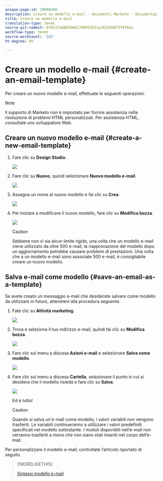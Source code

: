 ```yaml
---
unique-page-id: 10096400
description: Creare un modello e-mail - Documenti Marketo - Documentazione prodotto
title: Creare un modello e-mail
translation-type: tm+mt
source-git-commit: 0f0217a88929661798015b51a26259a973f9f6ea
workflow-type: tm+mt
source-wordcount: '243'
ht-degree: 0%

---
```



# Creare un modello e-mail {#create-an-email-template}

Per creare un nuovo modello e-mail, effettuate le seguenti operazioni.

>[!NOTE]
>
>Il supporto di Marketo non è impostato per fornire assistenza nella risoluzione di problemi HTML personalizzati. Per assistenza HTML, consultate uno sviluppatore Web.

## Creare un nuovo modello e-mail {#create-a-new-email-template}

1. Fare clic su **Design Studio**.

   ![](assets/designstudio.png)

1. Fare clic su **Nuovo**, quindi selezionare **Nuovo modello e-mail**.

   ![](assets/ds-two.png)

1. Assegna un nome al nuovo modello e fai clic su **Crea**.

   ![](assets/three-1.png)

1. Per iniziare a modificare il nuovo modello, fare clic su **Modifica bozza**.

   ![](assets/4.png)

   >[!CAUTION]
   >
   >Sebbene non vi sia alcun limite rigido, una volta che un modello e-mail viene utilizzato da oltre 500 e-mail, la riapprovazione del modello dopo un aggiornamento potrebbe causare problemi di prestazioni. Una volta che a un modello e-mail sono associate 500 e-mail, è consigliabile creare un nuovo modello.

## Salva e-mail come modello {#save-an-email-as-a-template}

Se avete creato un messaggio e-mail che desiderate salvare come modello da utilizzare in futuro, attenetevi alla procedura seguente.

1. Fate clic su **Attività marketing**.

   ![](assets/one.png)

1. Trova e seleziona il tuo indirizzo e-mail, quindi fai clic su **Modifica bozza**.

   ![](assets/two-1.png)

1. Fare clic sul menu a discesa **Azioni e-mail** e selezionare **Salva come modello**.

   ![](assets/four-1.png)

1. Fare clic sul menu a discesa **Cartella**, selezionare il punto in cui si desidera che il modello risieda e fare clic su **Salva**.

   ![](assets/five-1.png)

   Ed è tutto!

   >[!CAUTION]
   >
   >Quando si salva un&#39;e-mail come modello, i valori variabili non vengono trasferiti. Le variabili continueranno a utilizzare i valori predefiniti specificati nel modello sottostante. I moduli disponibili nell’e-mail non verranno trasferiti a meno che non siano stati inseriti nel corpo dell’e-mail.

Per personalizzare il modello e-mail, controllate l’articolo riportato di seguito.

>[!MORELIKETHIS]
>
>[Sintassi modello e-mail](/help/marketo/product-docs/email-marketing/general/email-editor-2/email-template-syntax.md)
